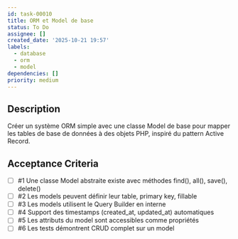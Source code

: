 ```yaml
---
id: task-00010
title: ORM et Model de base
status: To Do
assignee: []
created_date: '2025-10-21 19:57'
labels:
  - database
  - orm
  - model
dependencies: []
priority: medium
---
```


## Description

<!-- SECTION:DESCRIPTION:BEGIN -->
Créer un système ORM simple avec une classe Model de base pour mapper les tables de base de données à des objets PHP, inspiré du pattern Active Record.
<!-- SECTION:DESCRIPTION:END -->

## Acceptance Criteria
<!-- AC:BEGIN -->
- [ ] #1 Une classe Model abstraite existe avec méthodes find(), all(), save(), delete()
- [ ] #2 Les models peuvent définir leur table, primary key, fillable
- [ ] #3 Les models utilisent le Query Builder en interne
- [ ] #4 Support des timestamps (created_at, updated_at) automatiques
- [ ] #5 Les attributs du model sont accessibles comme propriétés
- [ ] #6 Les tests démontrent CRUD complet sur un model
<!-- AC:END -->
